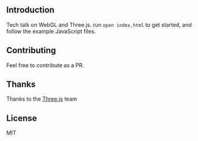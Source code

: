 ## Introduction

Tech talk on WebGL and Three.js. run `open index.html` to get started, and follow the example JavaScript files.

## Contributing

Feel free to contribute as a PR.

## Thanks

Thanks to the [Three.js](https://threejs.org) team

## License

MIT
